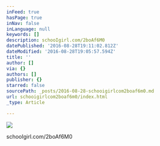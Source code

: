```yaml
---
inFeed: true
hasPage: true
inNav: false
inLanguage: null
keywords: []
description: schooIgirl.com/2boAf6M0
datePublished: '2016-08-28T19:11:02.812Z'
dateModified: '2016-08-28T19:05:57.594Z'
title: ''
author: []
via: {}
authors: []
publisher: {}
starred: false
sourcePath: _posts/2016-08-28-schooigirlcom2boaf6m0.md
url: schooigirlcom2boaf6m0/index.html
_type: Article

---
```

![](https://the-grid-user-content.s3-us-west-2.amazonaws.com/4c695017-9447-4f5c-a344-06edbe87c272.jpg)

schooIgirl.com/2boAf6M0